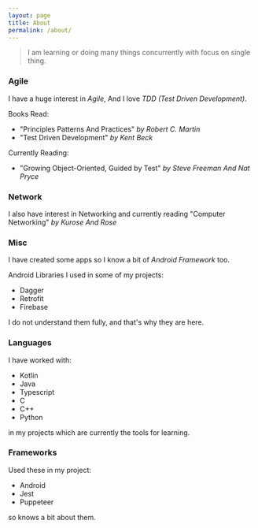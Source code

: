 ```yaml
---
layout: page
title: About
permalink: /about/
---
```


> I am learning or doing many things concurrently with focus on single thing.

### Agile

I have a huge interest in *Agile*, And I love *TDD (Test Driven Development)*.

Books Read:
* "Principles Patterns And Practices" *by Robert C. Martin*
* "Test Driven Development" *by Kent Beck*

Currently Reading:
* "Growing Object-Oriented, Guided by Test" *by Steve Freeman And Nat Pryce*

### Network
I also have interest in Networking and currently reading "Computer Networking" *by Kurose And Rose*

### Misc
I have created some apps so I know a bit of *Android Framework* too.

Android Libraries I used in some of my projects:
* Dagger
* Retrofit
* Firebase

I do not  understand them fully, and that's why they are here.

### Languages

I have worked with: 
* Kotlin
* Java
* Typescript
* C
* C++
* Python

in my projects which are currently the tools for learning.

### Frameworks

Used these in my project:
* Android
* Jest
* Puppeteer

so knows a bit about them.